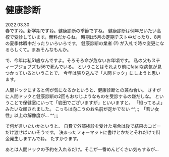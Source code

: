 # 健康診断

2022.03.30<br />
春ですね。新学期ですね。健康診断の季節ですね。
健康診断は例年だいたい高校で受診しています。無料だからね。
時期は5月の定期テスト中だったり、8月の夏季休暇中だったりいろいろです。
健康診断の業者 (?) が入札で時々変更になるらしくて。まあそんなもんか。

で、今年は私51歳なんですよ。そろそろ命が危ないお年頃です。
私の父もスティーブジョブズも56で死んでいる。
ということはそれより前にfatalな病気が見つかっているということで、
今年は張り込んで「人間ドック」にしようと思います。

人間ドックにすると何が気になるかというと、健康診断との兼ね合い。
さすがに人間ドックと健康診断の2回もおなじようなものを受診するの嫌だしな。
ということで保健室にいって「岩田でございますが」といいますと。
「知ってるよ」みたいな顔されました。
こっちは向こうのお名前が定かでない ^^;;;　「若い女性」以上の解像度が... ^^;;;

で何が言いたいかというと、
自費で外部検診を受けた場合は後で結果のコピーだけ渡せばいいそうです。
決まったフォーマットに書けとかだとそれだけで料金発生しますんでね。
たすかります。

あとは人間ドックの予約を入れるだけ。そこが一番めんどくさい気もするが...